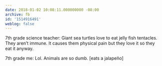 ```yaml
---
date: 2018-01-02 10:08:11.000000000 -08:00
archive: fb
id: '1514916491'
weblog: false
---
```


7th grade science teacher: Giant sea turtles love to eat jelly fish tentacles. They aren’t immune. It causes them physical pain but they love it so they eat it anyway. 

7th grade me: Lol. Animals are so dumb. [eats a jalapeño]
